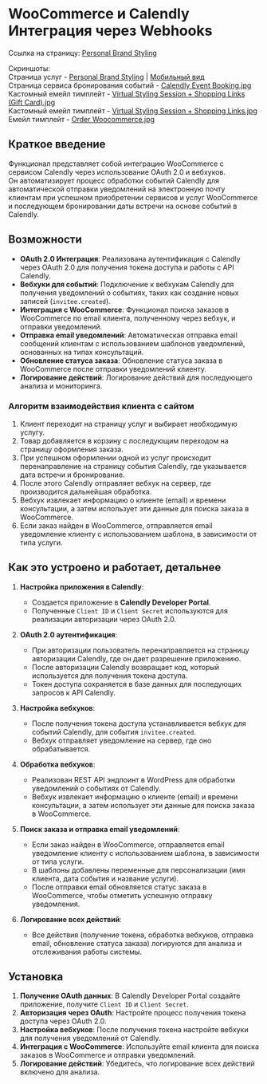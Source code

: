 

# WooCommerce и Calendly Интеграция через Webhooks

Ссылка на страницу: [Personal Brand Styling](https://www.avintagesplendor.com/personal-brand-styling/)

Скриншоты:   
Страница услуг - [Personal Brand Styling](https://github.com/DimaWide/wp-themes/blob/main/assets-data/vintage-splendor/screencapture-avintagesplendor-personal-brand-styling.jpg) | [Мобильный вид](https://github.com/DimaWide/wp-themes/blob/main/assets-data/vintage-splendor/screencapture-avintagesplendor-personal-brand-styling-mobile)  
Страница сервиса бронирования событий - [Calendly Event Booking.jpg](https://github.com/DimaWide/wp-themes/blob/main/assets-data/vintage-splendor/calendly-event-booking.jpg)  
Кастомный емейл тимплейт - [Virtual Styling Session + Shopping Links (Gift Card).jpg](https://github.com/DimaWide/wp-themes/blob/main/assets-data/vintage-splendor/virtual-styling-session-shopping-links-gift-card.jpg)  
Кастомный емейл тимплейт - [Virtual Styling Session + Shopping Links.jpg](https://github.com/DimaWide/wp-themes/blob/main/assets-data/vintage-splendor/virtual-styling-session-shopping-links.jpg)  
Емейл тимплейт - [Order Woocommerce.jpg](https://github.com/DimaWide/wp-themes/blob/main/assets-data/vintage-splendor/screencapture-mail-google-order.jpg)  

## Краткое введение

Функционал представляет собой интеграцию WooCommerce с сервисом Calendly через использование OAuth 2.0 и вебхуков.  
Он автоматизирует процесс обработки событий Calendly для автоматической отправки уведомлений на электронную почту клиентам при успешном приобретении сервисов и услуг WooCommerce и последующем бронировании даты встречи на основе событий в Calendly.

## Возможности

- **OAuth 2.0 Интеграция**: Реализована аутентификация с Calendly через OAuth 2.0 для получения токена доступа и работы с API Calendly.
- **Вебхуки для событий**: Подключение к вебхукам Calendly для получения уведомлений о событиях, таких как создание новых записей (`invitee.created`).
- **Интеграция с WooCommerce**: Функционал поиска заказов в WooCommerce по email клиента, полученному через вебхук, и отправки уведомлений.
- **Отправка email уведомлений**: Автоматическая отправка email сообщений клиентам с использованием шаблонов уведомлений, основанных на типах консультаций.
- **Обновление статуса заказа**: Обновление статуса заказа в WooCommerce после отправки уведомлений клиенту.
- **Логирование действий**: Логирование действий для последующего анализа и мониторинга.

### Алгоритм взаимодействия клиента с сайтом

1. Клиент переходит на страницу услуг и выбирает необходимую услугу.
2. Товар добавляется в корзину с последующим переходом на страницу оформления заказа.
3. При успешном оформлении одной из услуг происходит перенаправление на страницу события Calendly, где указывается дата встречи и бронирование.
4. После этого Calendly отправляет вебхук на сервер, где производится дальнейшая обработка.
5. Вебхук извлекает информацию о клиенте (email) и времени консультации, а затем использует эти данные для поиска заказа в WooCommerce.
6. Если заказ найден в WooCommerce, отправляется email уведомление клиенту с использованием шаблона, в зависимости от типа услуги.

## Как это устроено и работает, детальнее

1. **Настройка приложения в Calendly**:
    - Создается приложение в **Calendly Developer Portal**.
    - Полученные `Client ID` и `Client Secret` используются для реализации авторизации через OAuth 2.0.

2. **OAuth 2.0 аутентификация**:
    - При авторизации пользователь перенаправляется на страницу авторизации Calendly, где он дает разрешение приложению.
    - После авторизации Calendly возвращает код, который используется для получения токена доступа.
    - Токен доступа сохраняется в базе данных для последующих запросов к API Calendly.

3. **Настройка вебхуков**:
    - После получения токена доступа устанавливается вебхук для событий Calendly, для события `invitee.created`.
    - Вебхук отправляет уведомление на сервер, где оно обрабатывается.

4. **Обработка вебхуков**:
    - Реализован REST API эндпоинт в WordPress для обработки уведомлений о событиях от Calendly.
    - Вебхук извлекает информацию о клиенте (email) и времени консультации, а затем использует эти данные для поиска заказа в WooCommerce.

5. **Поиск заказа и отправка email уведомлений**:
    - Если заказ найден в WooCommerce, отправляется email уведомление клиенту с использованием шаблона, в зависимости от типа услуги.
    - В шаблоны добавлены переменные для персонализации (имя клиента, дата события и название услуги).
    - После отправки email обновляется статус заказа в WooCommerce, чтобы отметить успешную отправку уведомления.

6. **Логирование всех действий**:
    - Все действия (получение токена, обработка вебхуков, отправка email, обновление статуса заказа) логируются для анализа и отслеживания работы системы.

## Установка

1. **Получение OAuth данных**: В Calendly Developer Portal создайте приложение, получите `Client ID` и `Client Secret`.
2. **Авторизация через OAuth**: Настройте процесс получения токена доступа через OAuth 2.0.
3. **Настройка вебхуков**: После получения токена настройте вебхуки для получения уведомлений от Calendly.
4. **Интеграция с WooCommerce**: Используйте email клиента для поиска заказов в WooCommerce и отправки уведомлений.
5. **Логирование действий**: Убедитесь, что логирование всех действий включено для анализа.